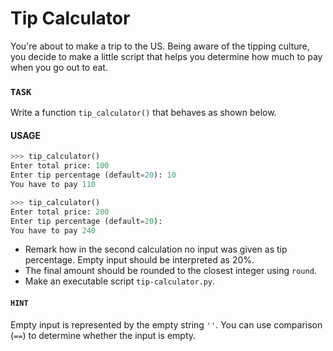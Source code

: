 # Tip Calculator

You're about to make a trip to the US.
Being aware of the tipping culture, you decide to make a little script that helps you determine how much to pay when you go out to eat.

### `TASK`

Write a function `tip_calculator()` that behaves as shown below.

#### USAGE

```python
>>> tip_calculator()
Enter total price: 100
Enter tip percentage (default=20): 10
You have to pay 110

>>> tip_calculator()
Enter total price: 200
Enter tip percentage (default=20):
You have to pay 240
```

- Remark how in the second calculation no input was given as tip percentage.
  Empty input should be interpreted as 20%.
- The final amount should be rounded to the closest integer using `round`.
- Make an executable script `tip-calculator.py`.

#### `HINT`

Empty input is represented by the empty string `''`.
You can use comparison (`==`) to determine whether the input is empty.
